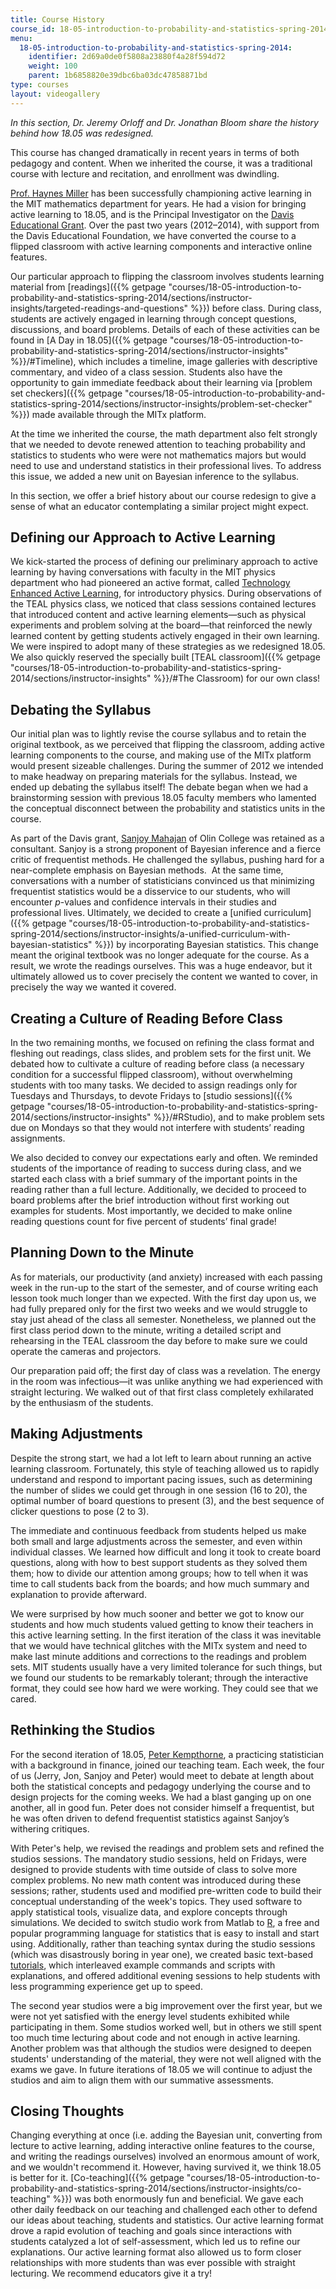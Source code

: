 ```yaml
---
title: Course History
course_id: 18-05-introduction-to-probability-and-statistics-spring-2014
menu:
  18-05-introduction-to-probability-and-statistics-spring-2014:
    identifier: 2d69a0de0f5808a23880f4a28f594d72
    weight: 100
    parent: 1b6858820e39dbc6ba03dc47858871bd
type: courses
layout: videogallery
---
```

_In this section, Dr. Jeremy Orloff and Dr. Jonathan Bloom share the history behind how 18.05 was redesigned._

This course has changed dramatically in recent years in terms of both pedagogy and content. When we inherited the course, it was a traditional course with lecture and recitation, and enrollment was dwindling.

[Prof. Haynes Miller](http://math.mit.edu/~hrm/) has been successfully championing active learning in the MIT mathematics department for years. He had a vision for bringing active learning to 18.05, and is the Principal Investigator on the [Davis Educational Grant](http://www.davisfoundations.org/site/educational.asp). Over the past two years (2012–2014), with support from the Davis Educational Foundation, we have converted the course to a flipped classroom with active learning components and interactive online features.

Our particular approach to flipping the classroom involves students learning material from [readings]({{% getpage "courses/18-05-introduction-to-probability-and-statistics-spring-2014/sections/instructor-insights/targeted-readings-and-questions" %}}) before class. During class, students are actively engaged in learning through concept questions, discussions, and board problems. Details of each of these activities can be found in [A Day in 18.05]({{% getpage "courses/18-05-introduction-to-probability-and-statistics-spring-2014/sections/instructor-insights" %}}/#Timeline), which includes a timeline, image galleries with descriptive commentary, and video of a class session. Students also have the opportunity to gain immediate feedback about their learning via [problem set checkers]({{% getpage "courses/18-05-introduction-to-probability-and-statistics-spring-2014/sections/instructor-insights/problem-set-checker" %}}) made available through the MITx platform.

At the time we inherited the course, the math department also felt strongly that we needed to devote renewed attention to teaching probability and statistics to students who were were not mathematics majors but would need to use and understand statistics in their professional lives. To address this issue, we added a new unit on Bayesian inference to the syllabus.

In this section, we offer a brief history about our course redesign to give a sense of what an educator contemplating a similar project might expect.

Defining our Approach to Active Learning
----------------------------------------

We kick-started the process of defining our preliminary approach to active learning by having conversations with faculty in the MIT physics department who had pioneered an active format, called [Technology Enhanced Active Learning](http://web.mit.edu/edtech/casestudies/teal.html), for introductory physics. During observations of the TEAL physics class, we noticed that class sessions contained lectures that introduced content and active learning elements—such as physical experiments and problem solving at the board—that reinforced the newly learned content by getting students actively engaged in their own learning. We were inspired to adopt many of these strategies as we redesigned 18.05. We also quickly reserved the specially built [TEAL classroom]({{% getpage "courses/18-05-introduction-to-probability-and-statistics-spring-2014/sections/instructor-insights" %}}/#The Classroom) for our own class!

Debating the Syllabus
---------------------

Our initial plan was to lightly revise the course syllabus and to retain the original textbook, as we perceived that flipping the classroom, adding active learning components to the course, and making use of the MITx platform would present sizeable challenges. During the summer of 2012 we intended to make headway on preparing materials for the syllabus. Instead, we ended up debating the syllabus itself! The debate began when we had a brainstorming session with previous 18.05 faculty members who lamented the conceptual disconnect between the probability and statistics units in the course.

As part of the Davis grant, [Sanjoy Mahajan](http://www.olin.edu/faculty/profile/sanjoy-mahajan/) of Olin College was retained as a consultant. Sanjoy is a strong proponent of Bayesian inference and a fierce critic of frequentist methods. He challenged the syllabus, pushing hard for a near-complete emphasis on Bayesian methods.  At the same time, conversations with a number of statisticians convinced us that minimizing frequentist statistics would be a disservice to our students, who will encounter _p_\-values and confidence intervals in their studies and professional lives. Ultimately, we decided to create a [unified curriculum]({{% getpage "courses/18-05-introduction-to-probability-and-statistics-spring-2014/sections/instructor-insights/a-unified-curriculum-with-bayesian-statistics" %}}) by incorporating Bayesian statistics. This change meant the original textbook was no longer adequate for the course. As a result, we wrote the readings ourselves. This was a huge endeavor, but it ultimately allowed us to cover precisely the content we wanted to cover, in precisely the way we wanted it covered.

Creating a Culture of Reading Before Class
------------------------------------------

In the two remaining months, we focused on refining the class format and fleshing out readings, class slides, and problem sets for the first unit. We debated how to cultivate a culture of reading before class (a necessary condition for a successful flipped classroom), without overwhelming students with too many tasks. We decided to assign readings only for Tuesdays and Thursdays, to devote Fridays to [studio sessions]({{% getpage "courses/18-05-introduction-to-probability-and-statistics-spring-2014/sections/instructor-insights" %}}/#RStudio), and to make problem sets due on Mondays so that they would not interfere with students’ reading assignments.

We also decided to convey our expectations early and often. We reminded students of the importance of reading to success during class, and we started each class with a brief summary of the important points in the reading rather than a full lecture. Additionally, we decided to proceed to board problems after the brief introduction without first working out examples for students. Most importantly, we decided to make online reading questions count for five percent of students’ final grade!

Planning Down to the Minute
---------------------------

As for materials, our productivity (and anxiety) increased with each passing week in the run-up to the start of the semester, and of course writing each lesson took much longer than we expected. With the first day upon us, we had fully prepared only for the first two weeks and we would struggle to stay just ahead of the class all semester. Nonetheless, we planned out the first class period down to the minute, writing a detailed script and rehearsing in the TEAL classroom the day before to make sure we could operate the cameras and projectors.

Our preparation paid off; the first day of class was a revelation. The energy in the room was infectious—it was unlike anything we had experienced with straight lecturing. We walked out of that first class completely exhilarated by the enthusiasm of the students.

Making Adjustments
------------------

Despite the strong start, we had a lot left to learn about running an active learning classroom. Fortunately, this style of teaching allowed us to rapidly understand and respond to important pacing issues, such as determining the number of slides we could get through in one session (16 to 20), the optimal number of board questions to present (3), and the best sequence of clicker questions to pose (2 to 3).

The immediate and continuous feedback from students helped us make both small and large adjustments across the semester, and even within individual classes. We learned how difficult and long it took to create board questions, along with how to best support students as they solved them them; how to divide our attention among groups; how to tell when it was time to call students back from the boards; and how much summary and explanation to provide afterward.

We were surprised by how much sooner and better we got to know our students and how much students valued getting to know their teachers in this active learning setting. In the first iteration of the class it was inevitable that we would have technical glitches with the MITx system and need to make last minute additions and corrections to the readings and problem sets. MIT students usually have a very limited tolerance for such things, but we found our students to be remarkably tolerant; through the interactive format, they could see how hard we were working. They could see that we cared.

Rethinking the Studios
----------------------

For the second iteration of 18.05, [Peter Kempthorne](http://math.mit.edu/directory/profile.php?pid=1521), a practicing statistician with a background in finance, joined our teaching team. Each week, the four of us (Jerry, Jon, Sanjoy and Peter) would meet to debate at length about both the statistical concepts and pedagogy underlying the course and to design projects for the coming weeks. We had a blast ganging up on one another, all in good fun. Peter does not consider himself a frequentist, but he was often driven to defend frequentist statistics against Sanjoy’s withering critiques.

With Peter's help, we revised the readings and problem sets and refined the studios sessions. The mandatory studio sessions, held on Fridays, were designed to provide students with time outside of class to solve more complex problems. No new math content was introduced during these sessions; rather, students used and modified pre-written code to build their conceptual understanding of the week's topics. They used software to apply statistical tools, visualize data, and explore concepts through simulations. We decided to switch studio work from Matlab to [R](http://www.r-project.org), a free and popular programming language for statistics that is easy to install and start using. Additionally, rather than teaching syntax during the studio sessions (which was disastrously boring in year one), we created basic text-based [tutorials](http://ocw.mit.edu/ans7870/18/18.05/s14/html/r-tut-forloop.html), which interleaved example commands and scripts with explanations, and offered additional evening sessions to help students with less programming experience get up to speed. 

The second year studios were a big improvement over the first year, but we were not yet satisfied with the energy level students exhibited while participating in them. Some studios worked well, but in others we still spent too much time lecturing about code and not enough in active learning. Another problem was that although the studios were designed to deepen students' understanding of the material, they were not well aligned with the exams we gave. In future iterations of 18.05 we will continue to adjust the studios and aim to align them with our summative assessments.

Closing Thoughts
----------------

Changing everything at once (i.e. adding the Bayesian unit, converting from lecture to active learning, adding interactive online features to the course, and writing the readings ourselves) involved an enormous amount of work, and we wouldn't recommend it. However, having survived it, we think 18.05 is better for it. [Co-teaching]({{% getpage "courses/18-05-introduction-to-probability-and-statistics-spring-2014/sections/instructor-insights/co-teaching" %}}) was both enormously fun and beneficial. We gave each other daily feedback on our teaching and challenged each other to defend our ideas about teaching, students and statistics. Our active learning format drove a rapid evolution of teaching and goals since interactions with students catalyzed a lot of self-assessment, which led us to refine our explanations. Our active learning format also allowed us to form closer relationships with more students than was ever possible with straight lecturing. We recommend educators give it a try!